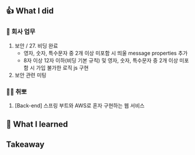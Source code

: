 ## 👍 What I did
### 💸 회사 업무
1. 보안 / 27. 비딩 완료
    - 영자, 숫자, 특수문자 중 2개 이상 미포함 시 띄울 message properties 추가
    - 8자 이상 12자 이하(비딩 기본 규칙) 및 영자, 숫자, 특수문자 중 2개 이상 미포함 시 가입 불가한 로직 js 구현
2. 보안 관련 미팅

### 👩‍💻 취뽀
1. [Back-end] 스프링 부트와 AWS로 혼자 구현하는 웹 서비스
## 👊 What I learned
## Takeaway